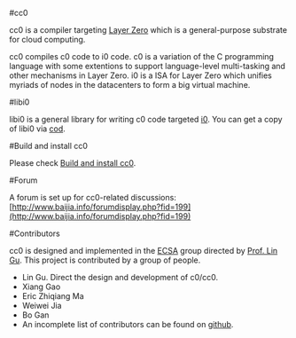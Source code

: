 #cc0

cc0 is a compiler targeting [Layer Zero](http://www.lazero.net/) which is a general-purpose substrate for cloud computing.

cc0 compiles c0 code to i0 code. c0 is a variation of the C programming language with some extentions to support language-level multi-tasking and other mechanisms in Layer Zero. i0 is a ISA for Layer Zero which unifies myriads of nodes in the datacenters to form a big virtual machine.

#libi0

libi0 is a general library for writing c0 code targeted [i0](http://www.lazero.net/). You can get a copy of libi0 via [cod](http://baijia.info/showthread.php?tid=1541).

#Build and install cc0

Please check [Build and install cc0](http://www.baijia.info/showthread.php?tid=1342).

#Forum

A forum is set up for cc0-related discussions: [http://www.baijia.info/forumdisplay.php?fid=199](http://www.baijia.info/forumdisplay.php?fid=199)

#Contributors

cc0 is designed and implemented in the [ECSA](http://www.cse.ust.hk/~lingu/ecsa/) group directed by [Prof. Lin Gu](http://www.cse.ust.hk/~lingu/). This project is contributed by a group of people.

* Lin Gu. Direct the design and development of c0/cc0.
* Xiang Gao
* Eric Zhiqiang Ma
* Weiwei Jia
* Bo Gan
* An incomplete list of contributors can be found on [github](https://github.com/layerzero/cc0/graphs/contributors).
